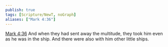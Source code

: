 ```yaml
---
publish: true
tags: [Scripture/NewT, noGraph]
aliases: ["Mark 4:36"]
---
```

[Mark 4:36](https://churchofjesuschrist.org/study/scriptures/nt/mark/4?lang=eng&id=p36#p36) And when they had sent away the multitude, they took him even as he was in the ship. And there were also with him other little ships.
